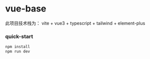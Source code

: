 # vue-base

此项目技术栈为：
vite + vue3 + typescript + tailwind + element-plus

### quick-start

```sh
npm install
npm run dev
```
